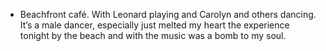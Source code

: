 - Beachfront café. With Leonard playing and Carolyn and others dancing. It’s a male dancer, especially just melted my heart the experience tonight by the beach and with the music was a bomb to my soul.